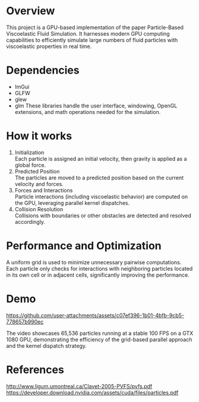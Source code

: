 # Overview

This project is a GPU-based implementation of the paper Particle-Based Viscoelastic Fluid Simulation. It harnesses modern GPU computing capabilities to efficiently simulate large numbers of fluid particles with viscoelastic properties in real time.
# Dependencies
- ImGui
- GLFW
- glew
- glm
These libraries handle the user interface, windowing, OpenGL extensions, and math operations needed for the simulation.

# How it works
1. Initialization <br> Each particle is assigned an initial velocity, then gravity is applied as a global force. 
2. Predicted Position <br> The particles are moved to a predicted position based on the current velocity and forces.
3. Forces and Interactions <br> Particle interactions (including viscoelastic behavior) are computed on the GPU, leveraging parallel kernel dispatches.
4. Collision Resolution <br> Collisions with boundaries or other obstacles are detected and resolved accordingly.

# Performance and Optimization 
A uniform grid is used to minimize unnecessary pairwise computations. Each particle only checks for interactions with neighboring particles located in its own cell or in adjacent cells, significantly improving the performance.

# Demo

https://github.com/user-attachments/assets/c07ef396-1b01-4bfb-9cb5-778657b990ec

The video showcases 65,536 particles running at a stable 100 FPS on a GTX 1080 GPU, demonstrating the efficiency of the grid-based parallel approach and the kernel dispatch strategy.

# References
http://www.ligum.umontreal.ca/Clavet-2005-PVFS/pvfs.pdf <br>
https://developer.download.nvidia.com/assets/cuda/files/particles.pdf
